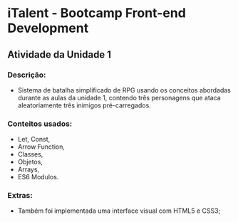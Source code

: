 # iTalent - Bootcamp Front-end Development

## Atividade da Unidade 1
### Descrição:
- Sistema de batalha simplificado de RPG usando os conceitos abordadas durante as aulas da unidade 1, contendo três personagens que ataca aleatoriamente três inimigos pré-carregados.

### Conteitos usados:
- Let, Const,
- Arrow Function,
- Classes,
- Objetos,
- Arrays,
- ES6 Modulos.

### Extras: 
- Também foi implementada uma interface visual com HTML5 e CSS3;